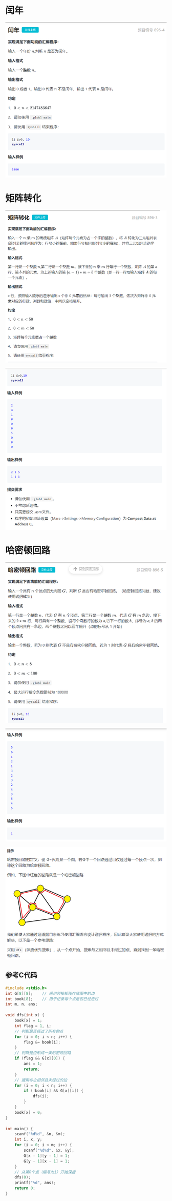 # 闰年

![图 1](images/a437fb5303fe0ce5bb75a5b1dcfb07758dfbe7816c9b76a40479d373e1e205db.png)  

# 矩阵转化

![图 2](images/db65a2c1b3f79bd884189e47c2400425d80d78c79f9edaf1b2882495ae184645.png)  

![图 3](images/a6d2c2ec9eb72540d8738501455f02f451a0b7365d45383d3c4907157e570426.png)  

# 哈密顿回路

![图 4](images/2bfb3d644190237d497c45cce748e42cd44b70b491fbb1e274d80cbe0e0ff1d8.png)  

![图 5](images/5c1e0735562075dfeb1bd9c861ca08251e252570f01dcab0b9ff3c21eb84086f.png)  

![图 6](images/4cbb888529d14ab40e4d234e98bb8a18ab56a2a439ba9ce28a763f1ab8486c33.png)  

## 参考C代码

```C
#include <stdio.h>
int G[8][8];    // 采用邻接矩阵存储图中的边
int book[8];    // 用于记录每个点是否已经走过
int m, n, ans;

void dfs(int x) {
    book[x] = 1;
    int flag = 1, i;
    // 判断是否经过了所有的点
    for (i = 0; i < n; i++) {
        flag &= book[i];
    }
    // 判断是否形成一条哈密顿回路
    if (flag && G[x][0]) {
        ans = 1;
        return;
    }
    // 搜索与之相邻且未经过的边
    for (i = 0; i < n; i++) {
        if (!book[i] && G[x][i]) {
            dfs(i);
        }
    }
    book[x] = 0;
}

int main() {
    scanf("%d%d", &n, &m);
    int i, x, y;
    for (i = 0; i < m; i++) {
        scanf("%d%d", &x, &y);
        G[x - 1][y - 1] = 1;
        G[y - 1][x - 1] = 1;
    }
    // 从第0个点（编号为1）开始深搜
    dfs(0);
    printf("%d", ans);
    return 0;
}
```
